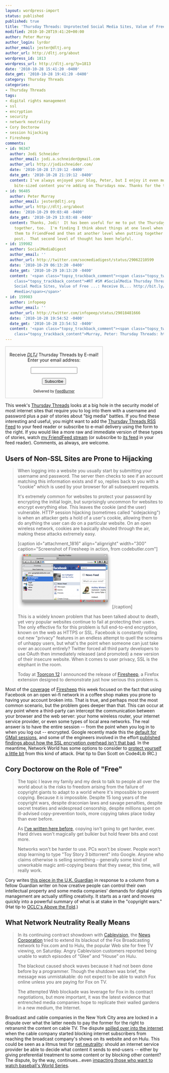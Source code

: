 ```yaml
---
layout: wordpress-import
status: published
published: true
title: 'Thursday Threads: Unprotected Social Media Sites, Value of Free, and Real Life Net Neutrality'
modified: 2010-10-28T19:41:20+00:00
author: Peter Murray
author_login: lyrdor
author_email: jester@dltj.org
author_url: http://dltj.org/about
wordpress_id: 1813
wordpress_url: http://dltj.org/?p=1813
date: '2010-10-28 15:41:20 -0400'
date_gmt: '2010-10-28 19:41:20 -0400'
category: Thursday Threads
categories:
- Thursday Threads
tags:
- digital rights management
- ssl
- encryption
- security
- network neutrality
- Cory Doctorow
- session hijacking
- Firesheep
comments:
- id: 96347
  author: Jodi Schneider
  author_email: jodi.a.schneider@gmail.com
  author_url: http://jodischneider.com/
  date: '2010-10-28 17:19:12 -0400'
  date_gmt: '2010-10-28 21:19:12 -0400'
  content: I've always enjoyed your blog, Peter, but I enjoy it even more with the
    bite-sized content you're adding on Thursdays now. Thanks for the tips!
- id: 96485
  author: Peter Murray
  author_email: jester@dltj.org
  author_url: http://dltj.org/about
  date: '2010-10-29 09:03:48 -0400'
  date_gmt: '2010-10-29 13:03:48 -0400'
  content: Thanks, Jodi!  It has been useful for me to put the Thursday Threads posts
    together, too.  I'm finding I think about things at one level when initially posting
    them to FriendFeed and then at another level when putting together the weekly
    post.  That second level of thought has been helpful.
- id: 159982
  author: SocialMediaDigest
  author_email: ''
  author_url: http://twitter.com/socmediadigest/status/29062210599
  date: '2010-10-29 06:13:20 -0400'
  date_gmt: '2010-10-29 10:13:20 -0400'
  content: '<span class="topsy_trackback_comment"><span class="topsy_twitter_username"><span
    class="topsy_trackback_content">#RT #SM #SocialMedia Thursday Threads: Unprotected
    Social Media Sites, Value of Free ...: Receive DL... http://bit.ly/94nqbe #social
    #media</span></span>'
- id: 159983
  author: infopeep
  author_email: ''
  author_url: http://twitter.com/infopeep/status/29018481666
  date: '2010-10-28 19:54:52 -0400'
  date_gmt: '2010-10-28 23:54:52 -0400'
  content: '<span class="topsy_trackback_comment"><span class="topsy_twitter_username"><span
    class="topsy_trackback_content">Murray, Peter: Thursday Threads: http://bit.ly/dlKhx5</span></span>'
---
```

<div id="feedburner-thursday-threads-email" class="wp-caption alignright" style="width: 310px;">
<form style="border:1px solid #ccc;padding:3px;text-align:center;" action="http://feedburner.google.com/fb/a/mailverify" method="post" target="popupwindow" onsubmit="window.open('http://feedburner.google.com/fb/a/mailverify?uri=thursday-threads', 'popupwindow', 'scrollbars=yes,width=550,height=520');return true">
<p>Receive <i><acronym title="Disruptive Library Technology Jester">DLTJ</acronym></i> Thursday Threads by E-mail!  Enter your email address:</p>
<p><input type="text" style="width:140px" name="email"/></p>
<p><input type="hidden" value="thursday-threads" name="uri"/><input type="hidden" name="loc" value="en_US"/><input type="submit" value="Subscribe" />
<p style="font-size: 80%">Delivered by <a href="http://feedburner.google.com" target="_blank" title="Google Feedburner Service">FeedBurner</a></p>
</form>
</div>
<p>This week's  <a href="/category/thursday-threads/">Thursday Threads</a> looks at a big hole in the security model of most internet sites that require you to log into them with a username and password plus a pair of stories about "big media" battles.  If you find these interesting and useful, you might want to add the <a href="http://feeds.dltj.org/thursday-threads/">Thursday Threads RSS Feed</a> to your feed reader or subscribe to e-mail delivery using the form to the right.  If you would like a more raw and immediate version of these types of stories, watch <a href="http://friendfeed.com/dltj" title="Peter Murray - FriendFeed">my FriendFeed stream</a> (or subscribe to <a href="feed://friendfeed.com/dltj?format=atom">its feed</a> in your feed reader).  Comments, as always, are welcome.<br />
<!--more--></p>
<h2>Users of Non-SSL Sites are Prone to Hijacking</h2>
<blockquote><p>When logging into a website you usually start by submitting your username and password. The server then checks to see if an account matching this information exists and if so, replies back to you with a "cookie" which is used by your browser for all subsequent requests.</p>
<p>It's extremely common for websites to protect your password by encrypting the initial login, but surprisingly uncommon for websites to encrypt everything else. This leaves the cookie (and the user) vulnerable. HTTP session hijacking (sometimes called "sidejacking") is when an attacker gets a hold of a user's cookie, allowing them to do anything the user can do on a particular website. On an open wireless network, cookies are basically shouted through the air, making these attacks extremely easy.</p>
<p>[caption id="attachment_1816" align="alignright" width="300" caption="Screenshot of Firesheep in action, from codebutler.com"]<a href="http://codebutler.com/firesheep" title="Firesheep announcement"><img src="/wp-content/uploads/2010/10/Firesheep-exploit-in-action-300x181.png" alt="Firesheep exploit in action" title="Firesheep exploit in action" width="300" height="181" class="size-medium wp-image-1816" /></a>[/caption]
<p>This is a widely known problem that has been talked about to death, yet very popular websites continue to fail at protecting their users. The only effective fix for this problem is full end-to-end encryption, known on the web as HTTPS or SSL. Facebook is constantly rolling out new "privacy" features in an endless attempt to quell the screams of unhappy users, but what's the point when someone can just take over an account entirely? Twitter forced all third party developers to use OAuth then immediately released (and promoted) a new version of their insecure website. When it comes to user privacy, SSL is the elephant in the room.</p>
<p> Today at <a href="http://sandiego.toorcon.org/" title="ToorCon - Home">Toorcon 12</a> I announced the release of <a href="http://codebutler.github.com/firesheep/" title="Firesheep plugin distribution site">Firesheep</a>, a Firefox extension designed to demonstrate just how serious this problem is.</p>
</blockquote>
<p>Most of the <a href="http://news.google.com/news/search?pz=1&amp;cf=all&amp;ned=us&amp;hl=en&amp;as_q=firesheep&amp;as_epq=&amp;as_oq=&amp;as_eq=&amp;as_scoring=o&amp;btnG=Search&amp;as_qdr=a&amp;as_drrb=b&amp;as_minm=10&amp;as_mind=20&amp;as_maxm=10&amp;as_maxd=28&amp;as_nsrc=&amp;as_nloc=&amp;geo=&amp;as_author=&amp;as_occt=any" title="Google News/Blog search for 'Firesheep'">coverage</a> of <a href="http://codebutler.com/firesheep" title="Firesheep announcement">Firesheep</a> this week focused on the fact that using Facebook on an open wi-fi network in a coffee shop makes you prone to having your account broken into.  That is true, and perhaps most the most common scenario, but the problem goes deeper than that.  This can occur at any point where a third-party can intercept the communication between your browser and the web server:  your home wireless router, your internet service provider, or even some types of local area networks.  The real answer is to have the entire session -- from the point when you log in to when you log out -- encrypted.  Google recently made this the <a href="http://gmailblog.blogspot.com/2010/01/default-https-access-for-gmail.html" title="Default https access for Gmail - Official Gmail Blog">default for GMail sessions</a>, and some of the engineers involved in the effort <a href="http://www.imperialviolet.org/2010/06/25/overclocking-ssl.html" title="Overclocking SSL - ImperialViolet">published findings about how the SSL encryption overhead isn't that bad</a>.  In the meantime, Network World has some options to consider to <a href="http://www.networkworld.com/news/2010/102610-how-to-protect-against-firesheep.html" title="How to protect against Firesheep attacks  | Network World">protect yourself a little bit</a> from this kind of attack. (Hat tip to Dan Scott on Code4Lib IRC.)</p>
<h2>Cory Doctorow on the Role of "Free"</h2>
<blockquote><p>The topic I leave my family and my desk to talk to people all over the world about is the risks to freedom arising from the failure of copyright giants to adapt to a world where it's impossible to prevent copying. Because it <em>is</em> impossible. Despite 15 long years of the copyright wars, despite draconian laws and savage penalties, despite secret treaties and widespread censorship, despite millions spent on ill-advised copy-prevention tools, more copying takes place today than ever before.</p>
<p>As <a href="http://www.guardian.co.uk/technology/2007/sep/18/informationeconomy" title="I've written here before">I've written here before</a>, copying isn't going to get harder, ever. Hard drives won't magically get bulkier but hold fewer bits and cost more.</p>
<p>Networks won't be harder to use. PCs won't be slower. People won't stop learning to type "Toy Story 3 bittorrent" into Google. Anyone who claims otherwise is selling something &ndash; generally some kind of unworkable magic anti-copying beans that they swear, this time, will really work.</p>
</blockquote>
<p>Cory writes <a href="http://www.guardian.co.uk/technology/blog/2010/oct/05/free-online-content-cory-doctorow" title="The real cost of free | Cory Doctorow | Guardian technology blog">this piece in the U.K. Guardian</a> in response to a column from a fellow Guardian writer on how creative people can control their own intellectual property and some media companies' demands for digital rights management are actually stifling creativity.  It starts as a rant and moves quickly into a powerful summary of what is at stake in the "copyright wars."  (Hat tip to <a href="http://www.oclc.org/research/publications/newsletters/abovethefold/default.htm" title="Above the Fold">OCLC's Above the Fold</a>.)</p>
<h2>What Network Neutrality Really Means</h2>
<blockquote><p>In its continuing contract showdown with <a href="http://topics.nytimes.com/top/news/business/companies/cablevision_systems_corporation/index.html" title="More information about Cablevision Systems Corp">Cablevision</a>, the <a href="http://topics.nytimes.com/top/news/business/companies/news_corporation/index.html" title="More information about News Corporation">News Corporation</a> tried to extend its blackout of the Fox Broadcasting network to Fox.com and to Hulu, the popular Web site for free TV viewing, on Saturday. Angry Cablevision customers reported being unable to watch episodes of &ldquo;Glee&rdquo; and &ldquo;House&rdquo; on Hulu.        </p>
<p>The blackout caused shock waves because it had not been done before by a programmer. Though the shutdown was brief, the message was unmistakable: do not expect to be able to watch Fox online unless you are paying for Fox on TV.        </p>
<p>The attempted Web blockade was leverage for Fox in its contract negotiations, but more important, it was the latest evidence that entrenched media companies hope to replicate their walled gardens in a new medium, the Internet.</p>
</blockquote>
<p>Broadcast and cable companies in the New York City area are locked in a dispute over what the latter needs to pay the former for the right to retransmit the content on cable TV.  The dispute <a href="http://www.nytimes.com/2010/10/20/business/media/20hulu.html" title="Internet Is a Weapon in Cable Fight | New York Times">spilled over into the internet</a> when the cable company started blocking internet subscribers from reaching the broadcast company's shows on its website and on Hulu.  This could be seen as a litmus test for <a href="http://en.wikipedia.org/wiki/Network_neutrality" title="Network Neutrality | Wikipedia">net neutrality</a>:  should an internet service provider be able to decide what content it sends to end-users -- either by giving preferential treatment to some content or by blocking other content?  The dispute, by the way, continues...even <a href="http://www.nytimes.com/2010/10/27/sports/baseball/27sandomir.html" title="Rabbit Ears Redux | New York Times">impacting those who want to watch baseball's World Series</a>.</p>
